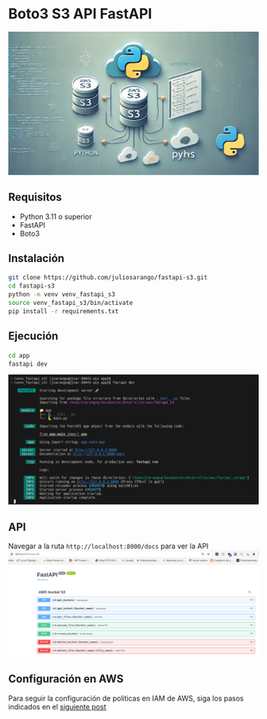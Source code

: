 # Boto3 S3 API FastAPI
![Boto3 S3 API FastAPI](images/s3-python-boto3.webp)

## Requisitos

- Python 3.11 o superior
- FastAPI
- Boto3

## Instalación

```bash
git clone https://github.com/juliosarango/fastapi-s3.git
cd fastapi-s3
python -m venv venv_fastapi_s3
source venv_fastapi_s3/bin/activate
pip install -r requirements.txt
```

## Ejecución

```bash
cd app
fastapi dev
```
![Run FastAPI](images/run_api.png)

## API
Navegar a la ruta `http://localhost:8000/docs` para ver la API
![API](images/api.png)

## Configuración en AWS 
Para seguir la configuración de políticas en IAM de AWS, siga los pasos indicados en el [siguiente post](https://)
